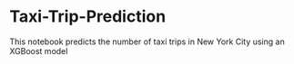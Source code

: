 # Taxi-Trip-Prediction
This notebook predicts the number of taxi trips in New York City using an XGBoost model
